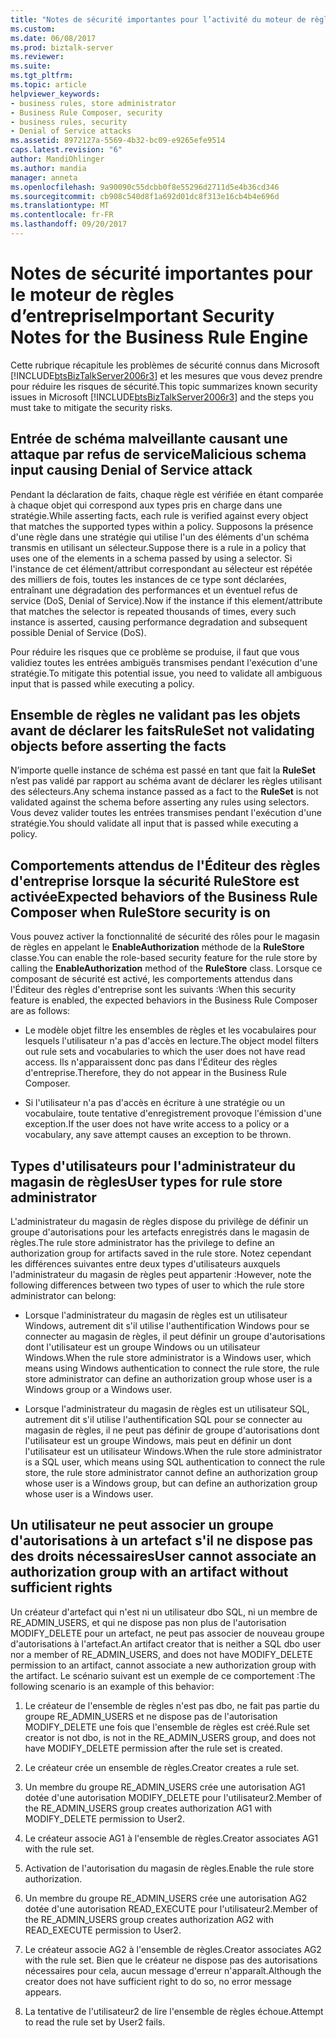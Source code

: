 ```yaml
---
title: "Notes de sécurité importantes pour l’activité du moteur de règles | Documents Microsoft"
ms.custom: 
ms.date: 06/08/2017
ms.prod: biztalk-server
ms.reviewer: 
ms.suite: 
ms.tgt_pltfrm: 
ms.topic: article
helpviewer_keywords:
- business rules, store administrator
- Business Rule Composer, security
- business rules, security
- Denial of Service attacks
ms.assetid: 8972127a-5569-4b32-bc09-e9265efe9514
caps.latest.revision: "6"
author: MandiOhlinger
ms.author: mandia
manager: anneta
ms.openlocfilehash: 9a90090c55dcbb0f8e55296d2711d5e4b36cd346
ms.sourcegitcommit: cb908c540d8f1a692d01dc8f313e16cb4b4e696d
ms.translationtype: MT
ms.contentlocale: fr-FR
ms.lasthandoff: 09/20/2017
---
```

# <a name="important-security-notes-for-the-business-rule-engine"></a><span data-ttu-id="b687c-102">Notes de sécurité importantes pour le moteur de règles d’entreprise</span><span class="sxs-lookup"><span data-stu-id="b687c-102">Important Security Notes for the Business Rule Engine</span></span>
<span data-ttu-id="b687c-103">Cette rubrique récapitule les problèmes de sécurité connus dans Microsoft [!INCLUDE[btsBizTalkServer2006r3](../includes/btsbiztalkserver2006r3-md.md)] et les mesures que vous devez prendre pour réduire les risques de sécurité.</span><span class="sxs-lookup"><span data-stu-id="b687c-103">This topic summarizes known security issues in Microsoft [!INCLUDE[btsBizTalkServer2006r3](../includes/btsbiztalkserver2006r3-md.md)] and the steps you must take to mitigate the security risks.</span></span>  
  
## <a name="malicious-schema-input-causing-denial-of-service-attack"></a><span data-ttu-id="b687c-104">Entrée de schéma malveillante causant une attaque par refus de service</span><span class="sxs-lookup"><span data-stu-id="b687c-104">Malicious schema input causing Denial of Service attack</span></span>  
 <span data-ttu-id="b687c-105">Pendant la déclaration de faits, chaque règle est vérifiée en étant comparée à chaque objet qui correspond aux types pris en charge dans une stratégie.</span><span class="sxs-lookup"><span data-stu-id="b687c-105">While asserting facts, each rule is verified against every object that matches the supported types within a policy.</span></span> <span data-ttu-id="b687c-106">Supposons la présence d'une règle dans une stratégie qui utilise l'un des éléments d'un schéma transmis en utilisant un sélecteur.</span><span class="sxs-lookup"><span data-stu-id="b687c-106">Suppose there is a rule in a policy that uses one of the elements in a schema passed by using a selector.</span></span> <span data-ttu-id="b687c-107">Si l'instance de cet élément/attribut correspondant au sélecteur est répétée des milliers de fois, toutes les instances de ce type sont déclarées, entraînant une dégradation des performances et un éventuel refus de service (DoS, Denial of Service).</span><span class="sxs-lookup"><span data-stu-id="b687c-107">Now if the instance if this element/attribute that matches the selector is repeated thousands of times, every such instance is asserted, causing performance degradation and subsequent possible Denial of Service (DoS).</span></span>  
  
 <span data-ttu-id="b687c-108">Pour réduire les risques que ce problème se produise, il faut que vous validiez toutes les entrées ambiguës transmises pendant l'exécution d'une stratégie.</span><span class="sxs-lookup"><span data-stu-id="b687c-108">To mitigate this potential issue, you need to validate all ambiguous input that is passed while executing a policy.</span></span>  
  
## <a name="ruleset-not-validating-objects-before-asserting-the-facts"></a><span data-ttu-id="b687c-109">Ensemble de règles ne validant pas les objets avant de déclarer les faits</span><span class="sxs-lookup"><span data-stu-id="b687c-109">RuleSet not validating objects before asserting the facts</span></span>  
 <span data-ttu-id="b687c-110">N’importe quelle instance de schéma est passé en tant que fait la **RuleSet** n’est pas validé par rapport au schéma avant de déclarer les règles utilisant des sélecteurs.</span><span class="sxs-lookup"><span data-stu-id="b687c-110">Any schema instance passed as a fact to the **RuleSet** is not validated against the schema before asserting any rules using selectors.</span></span> <span data-ttu-id="b687c-111">Vous devez valider toutes les entrées transmises pendant l'exécution d'une stratégie.</span><span class="sxs-lookup"><span data-stu-id="b687c-111">You should validate all input that is passed while executing a policy.</span></span>  
  
## <a name="expected-behaviors-of-the-business-rule-composer-when-rulestore-security-is-on"></a><span data-ttu-id="b687c-112">Comportements attendus de l'Éditeur des règles d'entreprise lorsque la sécurité RuleStore est activée</span><span class="sxs-lookup"><span data-stu-id="b687c-112">Expected behaviors of the Business Rule Composer when RuleStore security is on</span></span>  
 <span data-ttu-id="b687c-113">Vous pouvez activer la fonctionnalité de sécurité des rôles pour le magasin de règles en appelant le **EnableAuthorization** méthode de la **RuleStore** classe.</span><span class="sxs-lookup"><span data-stu-id="b687c-113">You can enable the role-based security feature for the rule store by calling the **EnableAuthorization** method of the **RuleStore** class.</span></span> <span data-ttu-id="b687c-114">Lorsque ce composant de sécurité est activé, les comportements attendus dans l'Éditeur des règles d'entreprise sont les suivants :</span><span class="sxs-lookup"><span data-stu-id="b687c-114">When this security feature is enabled, the expected behaviors in the Business Rule Composer are as follows:</span></span>  
  
-   <span data-ttu-id="b687c-115">Le modèle objet filtre les ensembles de règles et les vocabulaires pour lesquels l'utilisateur n'a pas d'accès en lecture.</span><span class="sxs-lookup"><span data-stu-id="b687c-115">The object model filters out rule sets and vocabularies to which the user does not have read access.</span></span> <span data-ttu-id="b687c-116">Ils n'apparaissent donc pas dans l'Éditeur des règles d'entreprise.</span><span class="sxs-lookup"><span data-stu-id="b687c-116">Therefore, they do not appear in the Business Rule Composer.</span></span>  
  
-   <span data-ttu-id="b687c-117">Si l'utilisateur n'a pas d'accès en écriture à une stratégie ou un vocabulaire, toute tentative d'enregistrement provoque l'émission d'une exception.</span><span class="sxs-lookup"><span data-stu-id="b687c-117">If the user does not have write access to a policy or a vocabulary, any save attempt causes an exception to be thrown.</span></span>  
  
## <a name="user-types-for-rule-store-administrator"></a><span data-ttu-id="b687c-118">Types d'utilisateurs pour l'administrateur du magasin de règles</span><span class="sxs-lookup"><span data-stu-id="b687c-118">User types for rule store administrator</span></span>  
 <span data-ttu-id="b687c-119">L'administrateur du magasin de règles dispose du privilège de définir un groupe d'autorisations pour les artefacts enregistrés dans le magasin de règles.</span><span class="sxs-lookup"><span data-stu-id="b687c-119">The rule store administrator has the privilege to define an authorization group for artifacts saved in the rule store.</span></span> <span data-ttu-id="b687c-120">Notez cependant les différences suivantes entre deux types d'utilisateurs auxquels l'administrateur du magasin de règles peut appartenir :</span><span class="sxs-lookup"><span data-stu-id="b687c-120">However, note the following differences between two types of user to which the rule store administrator can belong:</span></span>  
  
-   <span data-ttu-id="b687c-121">Lorsque l'administrateur du magasin de règles est un utilisateur Windows, autrement dit s'il utilise l'authentification Windows pour se connecter au magasin de règles, il peut définir un groupe d'autorisations dont l'utilisateur est un groupe Windows ou un utilisateur Windows.</span><span class="sxs-lookup"><span data-stu-id="b687c-121">When the rule store administrator is a Windows user, which means using Windows authentication to connect the rule store, the rule store administrator can define an authorization group whose user is a Windows group or a Windows user.</span></span>  
  
-   <span data-ttu-id="b687c-122">Lorsque l'administrateur du magasin de règles est un utilisateur SQL, autrement dit s'il utilise l'authentification SQL pour se connecter au magasin de règles, il ne peut pas définir de groupe d'autorisations dont l'utilisateur est un groupe Windows, mais peut en définir un dont l'utilisateur est un utilisateur Windows.</span><span class="sxs-lookup"><span data-stu-id="b687c-122">When the rule store administrator is a SQL user, which means using SQL authentication to connect the rule store, the rule store administrator cannot define an authorization group whose user is a Windows group, but can define an authorization group whose user is a Windows user.</span></span>  
  
## <a name="user-cannot-associate-an-authorization-group-with-an-artifact-without-sufficient-rights"></a><span data-ttu-id="b687c-123">Un utilisateur ne peut associer un groupe d'autorisations à un artefact s'il ne dispose pas des droits nécessaires</span><span class="sxs-lookup"><span data-stu-id="b687c-123">User cannot associate an authorization group with an artifact without sufficient rights</span></span>  
 <span data-ttu-id="b687c-124">Un créateur d'artefact qui n'est ni un utilisateur dbo SQL, ni un membre de RE_ADMIN_USERS, et qui ne dispose pas non plus de l'autorisation MODIFY_DELETE pour un artefact, ne peut pas associer de nouveau groupe d'autorisations à l'artefact.</span><span class="sxs-lookup"><span data-stu-id="b687c-124">An artifact creator that is neither a SQL dbo user nor a member of RE_ADMIN_USERS, and does not have MODIFY_DELETE permission to an artifact, cannot associate a new authorization group with the artifact.</span></span> <span data-ttu-id="b687c-125">Le scénario suivant est un exemple de ce comportement :</span><span class="sxs-lookup"><span data-stu-id="b687c-125">The following scenario is an example of this behavior:</span></span>  
  
1.  <span data-ttu-id="b687c-126">Le créateur de l'ensemble de règles n'est pas dbo, ne fait pas partie du groupe RE_ADMIN_USERS et ne dispose pas de l'autorisation MODIFY_DELETE une fois que l'ensemble de règles est créé.</span><span class="sxs-lookup"><span data-stu-id="b687c-126">Rule set creator is not dbo, is not in the RE_ADMIN_USERS group, and does not have MODIFY_DELETE permission after the rule set is created.</span></span>  
  
2.  <span data-ttu-id="b687c-127">Le créateur crée un ensemble de règles.</span><span class="sxs-lookup"><span data-stu-id="b687c-127">Creator creates a rule set.</span></span>  
  
3.  <span data-ttu-id="b687c-128">Un membre du groupe RE_ADMIN_USERS crée une autorisation AG1 dotée d'une autorisation MODIFY_DELETE pour l'utilisateur2.</span><span class="sxs-lookup"><span data-stu-id="b687c-128">Member of the RE_ADMIN_USERS group creates authorization AG1 with MODIFY_DELETE permission to User2.</span></span>  
  
4.  <span data-ttu-id="b687c-129">Le créateur associe AG1 à l'ensemble de règles.</span><span class="sxs-lookup"><span data-stu-id="b687c-129">Creator associates AG1 with the rule set.</span></span>  
  
5.  <span data-ttu-id="b687c-130">Activation de l'autorisation du magasin de règles.</span><span class="sxs-lookup"><span data-stu-id="b687c-130">Enable the rule store authorization.</span></span>  
  
6.  <span data-ttu-id="b687c-131">Un membre du groupe RE_ADMIN_USERS crée une autorisation AG2 dotée d'une autorisation READ_EXECUTE pour l'utilisateur2.</span><span class="sxs-lookup"><span data-stu-id="b687c-131">Member of the RE_ADMIN_USERS group creates authorization AG2 with READ_EXECUTE permission to User2.</span></span>  
  
7.  <span data-ttu-id="b687c-132">Le créateur associe AG2 à l'ensemble de règles.</span><span class="sxs-lookup"><span data-stu-id="b687c-132">Creator associates AG2 with the rule set.</span></span> <span data-ttu-id="b687c-133">Bien que le créateur ne dispose pas des autorisations nécessaires pour cela, aucun message d'erreur n'apparaît.</span><span class="sxs-lookup"><span data-stu-id="b687c-133">Although the creator does not have sufficient right to do so, no error message appears.</span></span>  
  
8.  <span data-ttu-id="b687c-134">La tentative de l'utilisateur2 de lire l'ensemble de règles échoue.</span><span class="sxs-lookup"><span data-stu-id="b687c-134">Attempt to read the rule set by User2 fails.</span></span>